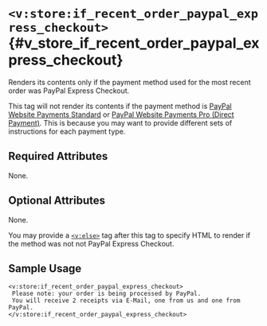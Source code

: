 # `<v:store:if_recent_order_paypal_express_checkout>`{#v_store_if_recent_order_paypal_express_checkout}

Renders its contents only if the payment method used for the most recent
order was PayPal Express Checkout.

This tag will not render its contents if the payment method is [PayPal
Website Payments Standard](#v_store_if_recent_order_paypal) or [PayPal
Website Payments Pro (Direct
Payment)](#v_store_if_recent_order_credit_card). This is because you may
want to provide different sets of instructions for each payment type.

## Required Attributes

None.

## Optional Attributes

None.

You may provide a [`<v:else>`](#v_else) tag after this tag to specify
HTML to render if the method was not not PayPal Express Checkout.

## Sample Usage

    <v:store:if_recent_order_paypal_express_checkout>
     Please note: your order is being processed by PayPal.
     You will receive 2 receipts via E-Mail, one from us and one from PayPal.
    </v:store:if_recent_order_paypal_express_checkout>
